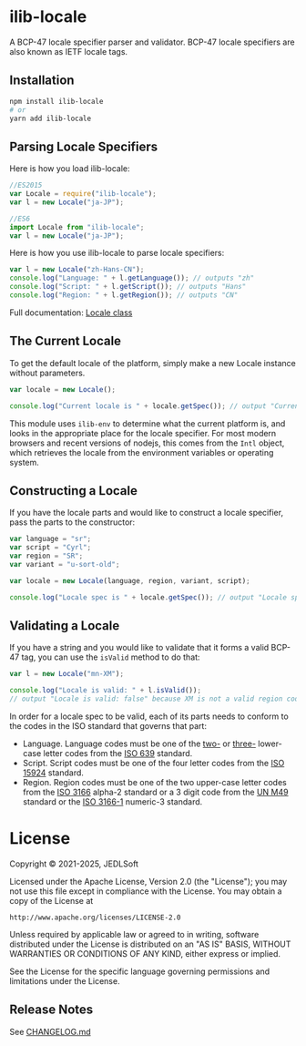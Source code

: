# ilib-locale

A BCP-47 locale specifier parser and validator. BCP-47 locale specifiers
are also known as IETF locale tags.

## Installation

```sh
npm install ilib-locale
# or
yarn add ilib-locale
```

## Parsing Locale Specifiers

Here is how you load ilib-locale:

```javascript
//ES2015
var Locale = require("ilib-locale");
var l = new Locale("ja-JP");

//ES6
import Locale from "ilib-locale";
var l = new Locale("ja-JP");
```

Here is how you use ilib-locale to parse locale specifiers:

```javascript
var l = new Locale("zh-Hans-CN");
console.log("Language: " + l.getLanguage()); // outputs "zh"
console.log("Script: " + l.getScript()); // outputs "Hans"
console.log("Region: " + l.getRegion()); // outputs "CN"
```

Full documentation: [Locale class](./docs/Locale.md)

## The Current Locale

To get the default locale of the platform, simply make a new Locale instance
without parameters.

```javascript
var locale = new Locale();

console.log("Current locale is " + locale.getSpec()); // output "Current locale is en-US" in the US
```

This module uses `ilib-env` to determine what the current platform is, and looks
in the appropriate place for the locale specifier. For most modern browsers and
recent versions of nodejs, this comes from the `Intl` object, which retrieves
the locale from the environment variables or operating system.

## Constructing a Locale

If you have the locale parts and would like to construct a locale specifier, pass the
parts to the constructor:

```javascript
var language = "sr";
var script = "Cyrl";
var region = "SR";
var variant = "u-sort-old";

var locale = new Locale(language, region, variant, script);

console.log("Locale spec is " + locale.getSpec()); // output "Locale spec is sr-Cyrl-SR-u-sort-old"
```

## Validating a Locale

If you have a string and you would like to validate that it forms a valid BCP-47 tag,
you can use the `isValid` method to do that:

```javascript
var l = new Locale("mn-XM");

console.log("Locale is valid: " + l.isValid());
// output "Locale is valid: false" because XM is not a valid region code
```

In order for a locale spec to be valid, each of its parts needs to conform to the
codes in the ISO standard that governs that part:

- Language. Language codes must be one of the [two-](https://en.wikipedia.org/wiki/List_of_ISO_639-1_codes) or
  [three-](https://en.wikipedia.org/wiki/List_of_ISO_639-2_codes) lower-case letter codes from the
  [ISO 639](https://en.wikipedia.org/wiki/ISO_639) standard.
- Script. Script codes must be one of the four letter codes from the
  [ISO 15924](https://en.wikipedia.org/wiki/ISO_15924) standard.
- Region. Region codes must be one of the two upper-case letter codes from the
  [ISO 3166](https://en.wikipedia.org/wiki/ISO_3166) alpha-2
  standard or a 3 digit code from the [UN M49](https://en.wikipedia.org/wiki/UN_M49)
  standard or the [ISO 3166-1](https://en.wikipedia.org/wiki/ISO_3166-1_numeric) numeric-3 standard.

# License

Copyright © 2021-2025, JEDLSoft

Licensed under the Apache License, Version 2.0 (the "License");
you may not use this file except in compliance with the License.
You may obtain a copy of the License at

    http://www.apache.org/licenses/LICENSE-2.0

Unless required by applicable law or agreed to in writing, software
distributed under the License is distributed on an "AS IS" BASIS,
WITHOUT WARRANTIES OR CONDITIONS OF ANY KIND, either express or implied.

See the License for the specific language governing permissions and
limitations under the License.

## Release Notes

See [CHANGELOG.md](./CHANGELOG.md)
